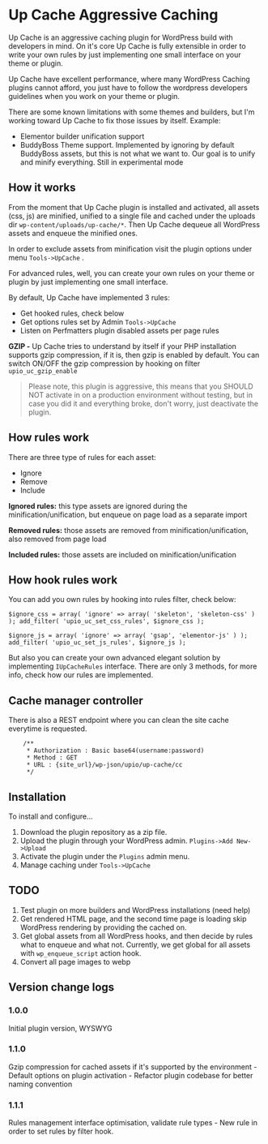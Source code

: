 Up Cache Aggressive Caching 
==================
Up Cache is an aggressive caching plugin for WordPress build with developers in mind. 
On it's core Up Cache is fully extensible in order to write your own rules by just implementing 
one small interface on your theme or plugin.

Up Cache have excellent performance, where many WordPress Caching plugins 
cannot afford, you just have to follow the wordpress developers 
guidelines when you work on your theme or plugin.

There are some known limitations with some themes and builders, but I'm working toward Up Cache to fix those issues by itself.
Example:
 - Elementor builder unification support
 - BuddyBoss Theme support. Implemented by ignoring by default BuddyBoss assets, but this is not what we want to. Our goal is to unify and minify everything. Still in experimental mode

How it works
------------------
From the moment that Up Cache plugin is installed and activated, 
all assets (css, js) are minified, unified to a single file and cached under the uploads dir `wp-content/uploads/up-cache/*`. 
Then Up Cache dequeue all WordPress assets and enqueue the minified ones. 

In order to exclude assets from minification visit the plugin options under menu `Tools->UpCache` .

For advanced rules, well, you can create your own rules on your theme or plugin by just implementing one small interface.

By default, Up Cache have implemented 3 rules:

- Get hooked rules, check below
- Get options rules set by Admin `Tools->UpCache`
- Listen on Perfmatters plugin disabled assets per page rules

**GZIP -** Up Cache tries to understand by itself if your PHP installation supports 
gzip compression, if it is, then gzip is enabled by default. 
You can switch ON/OFF the gzip compression by hooking on filter `upio_uc_gzip_enable`

> Please note, this plugin is aggressive,
> this means that you SHOULD NOT activate in on a production environment without testing,
> but in case you did it and everything broke, don't worry, just deactivate the plugin.

How rules work
------------------
There are three type of rules for each asset:
- Ignore
- Remove
- Include

**Ignored rules:** this type assets are ignored during the minification/unification, but enqueue on page load as a separate import

**Removed rules:** those assets are removed from minification/unification, also removed from page load

**Included rules:** those assets are included on minification/unification

How hook rules work
------------------
You can add you own rules by hooking into rules filter, check below:

`$ignore_css = array( 'ignore' => array( 'skeleton', 'skeleton-css' ) );
add_filter( 'upio_uc_set_css_rules', $ignore_css );
`

`$ignore_js = array( 'ignore' => array( 'gsap', 'elementor-js' ) );
add_filter( 'upio_uc_set_js_rules', $ignore_js );
`

But also you can create your own advanced elegant solution by implementing `IUpCacheRules` interface. 
There are only 3 methods, for more info, check how our rules are implemented.

Cache manager controller
------------------
There is also a REST endpoint where you can clean the site cache everytime is requested.

        /**
         * Authorization : Basic base64(username:password)
         * Method : GET
         * URL : {site_url}/wp-json/upio/up-cache/cc
         */

Installation
------------
To install and configure...

1. Download the plugin repository as a zip file.
2. Upload the plugin through your WordPress admin. `Plugins->Add New->Upload`
3. Activate the plugin under the `Plugins` admin menu.
4. Manage caching under `Tools->UpCache`

TODO
------------
1. Test plugin on more builders and WordPress installations (need help)
2. Get rendered HTML page, and the second time page is loading skip WordPress rendering by providing the cached on.
3. Get global assets from all WordPress hooks, and then decide by rules what to enqueue and what not. Currently, we get global for all assets with `wp_enqueue_script` action hook.
4. Convert all page images to webp 

Version change logs
--------------
### 1.0.0
Initial plugin version, WYSWYG
### 1.1.0
Gzip compression for cached assets if it's supported by the environment - Default options on plugin activation - Refactor plugin codebase for better naming convention
### 1.1.1
Rules management interface optimisation, validate rule types  - New rule in order to set rules by filter hook.
